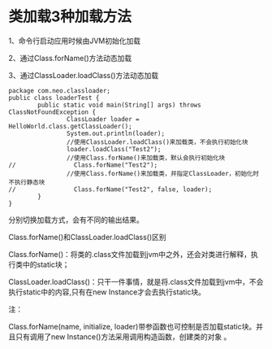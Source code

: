 # 类加载3种加载方法

1、命令行启动应用时候由JVM初始化加载

2、通过Class.forName()方法动态加载

3、通过ClassLoader.loadClass()方法动态加载

```
package com.neo.classloader;
public class loaderTest {
        public static void main(String[] args) throws ClassNotFoundException {
                ClassLoader loader = HelloWorld.class.getClassLoader();
                System.out.println(loader);
                //使用ClassLoader.loadClass()来加载类，不会执行初始化块
                loader.loadClass("Test2");
                //使用Class.forName()来加载类，默认会执行初始化块
//                Class.forName("Test2");
                //使用Class.forName()来加载类，并指定ClassLoader，初始化时不执行静态块
//                Class.forName("Test2", false, loader);
        }
}
```


分别切换加载方式，会有不同的输出结果。

Class.forName()和ClassLoader.loadClass()区别

Class.forName()：将类的.class文件加载到jvm中之外，还会对类进行解释，执行类中的static块；

ClassLoader.loadClass()：只干一件事情，就是将.class文件加载到jvm中，不会执行static中的内容,只有在new Instance才会去执行static块。

注：

Class.forName(name, initialize, loader)带参函数也可控制是否加载static块。并且只有调用了new Instance()方法采用调用构造函数，创建类的对象 。

